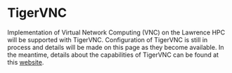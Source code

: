 # TigerVNC

Implementation of Virtual Network Computing \(VNC\) on the Lawrence HPC will be supported with TigerVNC. Configuration of TigerVNC is still in process and details will be made on this page as they become available. In the meantime, details about the capabilities of TigerVNC can be found at this [website](http://tigervnc.org/).


